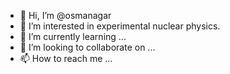 - 👋 Hi, I’m @osmanagar
- 👀 I’m interested in experimental nuclear physics.
- 🌱 I’m currently learning ...
- 💞️ I’m looking to collaborate on ...
- 📫 How to reach me ...

<!---
osmanagar/osmanagar is a ✨ special ✨ repository because its `README.md` (this file) appears on your GitHub profile.
You can click the Preview link to take a look at your changes.
--->
